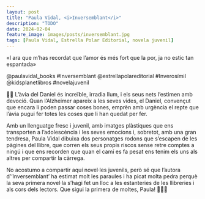 ```yaml
---
layout: post
title: "Paula Vidal, <i>Inversemblant</i>"
description: "TODO"
date: 2024-02-04
feature_image: images/posts/inversemblant.jpg
tags: [Paula Vidal, Estrella Polar Editorial, novela juvenil]
---
```


«I ara que m’has recordat que l’amor és més fort que la por, ja no estic tan espantada»
<!--more-->

@paulavidal_books #Inversemblant @estrellapolareditorial #Inverosímil @kidsplanetlibros #novelajuvenil

👩🦳 L’àvia del Daniel és increïble, irradia llum, i els seus nets l’estimen amb devoció. Quan l’Alzheimer apareix a les seves vides, el Daniel, convençut que encara li poden passar coses bones, emprèn amb urgència el repte que l’àvia pugui fer totes les coses que li han quedat per fer.

Amb un llenguatge fresc i juvenil, amb imatges plàstiques que ens transporten a l’adolescència i les seves emocions i, sobretot, amb una gran tendresa, Paula Vidal dibuixa dos personatges rodons que s’escapen de les pàgines del llibre, que corren els seus propis riscos sense retre comptes a ningú i que ens recorden que quan el camí es fa pesat ens tenim els uns als altres per compartir la càrrega.

No acostumo a compartir aquí novel·les juvenils, però sé que l’autora d’‘Inversemblant’ ha estimat molt les paraules i ha picat molta pedra perquè la seva primera novel·la s’hagi fet un lloc a les estanteries de les llibreries i als cors dels lectors. Que sigui la primera de moltes, Paula! 👩🏽‍🦳

